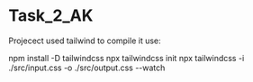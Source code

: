 # Task_2_AK

Projecect used tailwind
to compile it use:

npm install -D tailwindcss
npx tailwindcss init
npx tailwindcss -i ./src/input.css -o ./src/output.css --watch